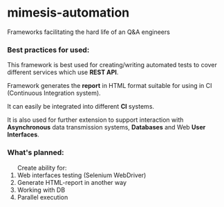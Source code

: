# mimesis-automation
Frameworks facilitating the hard life of an Q&amp;A engineers

<H3>Best practices for used:</H3>

<p>This framework is best used for creating/writing automated tests to cover different services which use <b>REST API</b>.</p>
<p>Framework generates the <b>report</b> in HTML format suitable for using in CI (Continuous Integration system).</p>
<p>It can easily be integrated into different <b>CI</b> systems.</p>
<p>It is also used for further extension to support interaction with <b>Asynchronous</b> data transmission systems, <b>Databases</b> and Web <b>User Interfaces</b>.</p>


<H3>What's planned:</H3>
<ol type=1>Create ability for:
<li>Web interfaces testing (Selenium WebDriver)</li>
<li>Generate HTML-report in another way</li>
<li>Working with DB</li>
<li>Parallel execution</li>
</ol>